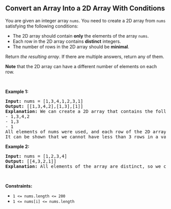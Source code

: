 ## Convert an Array Into a 2D Array With Conditions
<div><p>You are given an integer array <code>nums</code>. You need to create a 2D array from <code>nums</code> satisfying the following conditions:</p>

<ul>
	<li>The 2D array should contain <strong>only</strong> the elements of the array <code>nums</code>.</li>
	<li>Each row in the 2D array contains <strong>distinct</strong> integers.</li>
	<li>The number of rows in the 2D array should be <strong>minimal</strong>.</li>
</ul>

<p>Return <em>the resulting array</em>. If there are multiple answers, return any of them.</p>

<p><strong>Note</strong> that the 2D array can have a different number of elements on each row.</p>

<p>&nbsp;</p>
<p><strong class="example">Example 1:</strong></p>

<pre><strong>Input:</strong> nums = [1,3,4,1,2,3,1]
<strong>Output:</strong> [[1,3,4,2],[1,3],[1]]
<strong>Explanation:</strong> We can create a 2D array that contains the following rows:
- 1,3,4,2
- 1,3
- 1
All elements of nums were used, and each row of the 2D array contains distinct integers, so it is a valid answer.
It can be shown that we cannot have less than 3 rows in a valid array.</pre>

<p><strong class="example">Example 2:</strong></p>

<pre><strong>Input:</strong> nums = [1,2,3,4]
<strong>Output:</strong> [[4,3,2,1]]
<strong>Explanation:</strong> All elements of the array are distinct, so we can keep all of them in the first row of the 2D array.
</pre>

<p>&nbsp;</p>
<p><strong>Constraints:</strong></p>

<ul>
	<li><code>1 &lt;= nums.length &lt;= 200</code></li>
	<li><code>1 &lt;= nums[i] &lt;= nums.length</code></li>
</ul>
</div>
